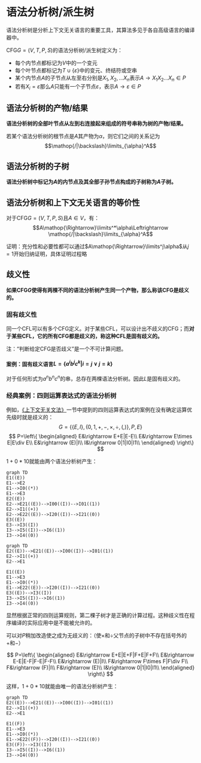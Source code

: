# 语法分析树/派生树

语法分析树是分析上下文无关语言的重要工具，其算法多见于各自高级语言的编译器中。

CFG$G=(V,T,P,S)$的语法分析树/派生树定义为：
* 每个内节点都标记为$V$中的一个变元
* 每个叶节点都标记为$T\cup\{\varepsilon\}$中的变元、终结符或空串
* 某个内节点$A$的子节点从左至右分别是$X_1,X_2,\dots X_n$表示$A\rightarrow X_1X_2\dots X_n\in P$
* 若有$X_i=\varepsilon$那么$A$只能有一个子节点$\varepsilon$，表示$A\rightarrow\varepsilon\in P$

## 语法分析树的产物/结果

**语法分析树的全部叶节点从左到右连接起来组成的符号串称为树的产物/结果。**

若某个语法分析树的根节点是$A$其产物为$\alpha$，则它们之间的关系记为
$$\mathop{/|\backslash}\limits_{\alpha}^A$$

## 语法分析树的子树

**语法分析树中标记为$A$的内节点及其全部子孙节点构成的子树称为$A$子树。**

## 语法分析树和上下文无关语言的等价性

对于CFG$G=(V,T,P,S)$且$A\in V$，有：
$$A\mathop{\Rightarrow}\limits^*\alpha\Leftrightarrow \mathop{/|\backslash}\limits_{\alpha}^A$$

证明：充分性和必要性都可以通过$A\mathop{\Rightarrow}\limits^j\alpha$从$j=1$开始归纳证明，具体证明过程略

## 歧义性

**如果CFG$G$使得有两棵不同的语法分析树产生同一个产物，那么称该CFG是歧义的。**

### 固有歧义性

同一个CFL可以有多个CFG定义。对于某些CFL，可以设计出不歧义的CFG；而**对于某些CFL，它的所有CFG都是歧义的，称这种CFL是固有歧义的。**

注：“判断给定CFG是否歧义”是一个不可计算问题。

#### 案例：固有歧义语言$L=\{a^ib^jc^k|i=j\vee j=k\}$

对于任何形式为$a^nb^nc^n$的串，总存在两棵语法分析树。因此$L$是固有歧义的。

### 经典案例：四则运算表达式的语法分析树

例如，[《上下文无关文法》](./上下文无关文法.md)一节中提到的四则运算表达式的案例在没有确定运算优先级时就是歧义的：
$$G=\{\{E,I\},\{0,1,+,-,\times,\div,(,)\},P,E\}$$
$$
P=\left\{
\begin{aligned}
E&\rightarrow E+E|E-E\\
E&\rightarrow E\times E|E\div E\\
E&\rightarrow (E)|I\\
I&\rightarrow 0|1|I0|I1\\
\end{aligned}
\right\}
$$

$1+0*10$就能由两个语法分析树产生：

```mermaid
graph TD
E1((E))
E1-->E2
E1-->I0((*))
E1-->E3
E2((E))
E2-->E21((E))-->I00((I))-->I01((1))
E2-->I1((+))
E2-->E22((E))-->I20((I))-->I21((0))
E3((E))
E3-->I3((I))
I3-->I5((I))-->I6((1))
I3-->I4((0))
```

```mermaid
graph TD
E2((E))-->E21((E))-->I00((I))-->I01((1))
E2-->I1((+))
E2-->E1

E1((E))
E1-->E3
E1-->I0((*))
E1-->E22((E))-->I20((I))-->I21((0))
E3((E))-->I3((I))
I3-->I5((I))-->I6((1))
I3-->I4((0))
```

显然根据正常的四则运算规则，第二棵子树才是正确的计算过程。这种歧义性在程序编译的实际应用中是不能被允许的。

可以对$P$稍加改造使之成为无歧义的：（使$\times$和$\div$父节点的子树中不存在括号外的$+$和$-$）

$$
P=\left\{
\begin{aligned}
E&\rightarrow E+E|E+F|F+E|F+F\\
E&\rightarrow E-E|E-F|F-E|F-F\\
E&\rightarrow (E)|I\\
F&\rightarrow F\times F|F\div F\\
F&\rightarrow (F)|I\\
F&\rightarrow (E)\\
I&\rightarrow 0|1|I0|I1\\
\end{aligned}
\right\}
$$

这样，$1+0*10$就能由唯一的语法分析树产生：

```mermaid
graph TD
E2((E))-->E21((E))-->I00((I))-->I01((1))
E2-->I1((+))
E2-->E1

E1((F))
E1-->E3
E1-->I0((*))
E1-->E22((F))-->I20((I))-->I21((0))
E3((F))-->I3((I))
I3-->I5((I))-->I6((1))
I3-->I4((0))
```